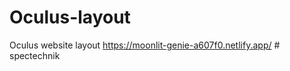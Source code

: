 # Oculus-layout
Oculus website layout
https://moonlit-genie-a607f0.netlify.app/
#   s p e c t e c h n i k  
 